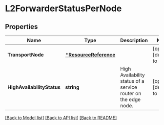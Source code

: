 # L2ForwarderStatusPerNode

## Properties
Name | Type | Description | Notes
------------ | ------------- | ------------- | -------------
**TransportNode** | [***ResourceReference**](ResourceReference.md) |  | [optional] [default to null]
**HighAvailabilityStatus** | **string** | High Availability status of a service router on the edge node.  | [optional] [default to null]

[[Back to Model list]](../README.md#documentation-for-models) [[Back to API list]](../README.md#documentation-for-api-endpoints) [[Back to README]](../README.md)

